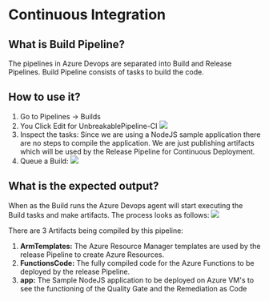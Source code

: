 # Continuous Integration

## What is Build Pipeline?
The pipelines in Azure Devops are separated into Build and Release Pipelines. Build Pipeline consists of tasks to build the code. 

## How to use it?
1. Go to Pipelines -> Builds
2. You Click Edit for UnbreakablePipeline-CI 
![](../../images/AzureDevopsCI1.PNG)
3. Inspect the tasks: Since we are using a NodeJS sample application there are no steps to compile the application. We are just publishing artifacts which will be used by the Release Pipeline for Continuous Deployment. 
4. Queue a Build: 
![](../../images/AzureDevopsCI2.PNG)

## What is the expected output?
When as the Build runs the Azure Devops agent will start executing the Build tasks and make artifacts. The process looks as follows: 
![](../../images/AzureDevopsCI3.PNG)

There are 3 Artifacts being compiled by this pipeline:

1. **ArmTemplates:** The Azure Resource Manager templates are used by the release Pipeline to create Azure Resources. 
2. **FunctionsCode:** The fully compiled code for the Azure Functions to be deployed by the release Pipeline.
3. **app:** The Sample NodeJS application to be deployed on Azure VM's to see the functioning of the Quality Gate and the Remediation as Code

